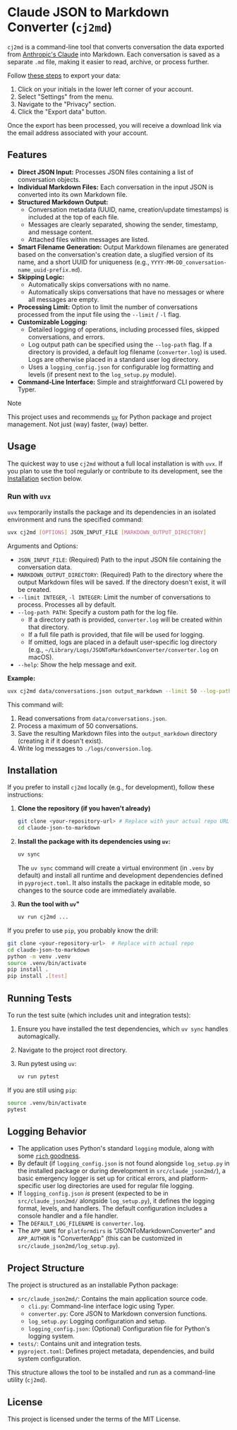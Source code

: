 # Claude JSON to Markdown Converter (`cj2md`)

`cj2md` is a command-line tool that converts conversation the data exported from [Anthropic's Claude](https://www.anthropic.com/) into Markdown. Each conversation is saved as a separate `.md` file, making it easier to read, archive, or process further.

Follow [these steps](https://support.anthropic.com/en/articles/9450526-how-can-i-export-my-claude-ai-data) to export your data:

1. Click on your initials in the lower left corner of your account.
2. Select "Settings" from the menu.
3. Navigate to the "Privacy" section.
4. Click the "Export data" button.

Once the export has been processed, you will receive a download link via the email address associated with your account.

## Features

- **Direct JSON Input:** Processes JSON files containing a list of conversation objects.
- **Individual Markdown Files:** Each conversation in the input JSON is converted into its own Markdown file.
- **Structured Markdown Output:**
    - Conversation metadata (UUID, name, creation/update timestamps) is included at the top of each file.
    - Messages are clearly separated, showing the sender, timestamp, and message content.
    - Attached files within messages are listed.
- **Smart Filename Generation:** Output Markdown filenames are generated based on the conversation's creation date, a slugified version of its name, and a short UUID for uniqueness (e.g., `YYYY-MM-DD_conversation-name_uuid-prefix.md`).
- **Skipping Logic:**
    - Automatically skips conversations with no name.
    - Automatically skips conversations that have no messages or where all messages are empty.
- **Processing Limit:** Option to limit the number of conversations processed from the input file using the `--limit` / `-l` flag.
- **Customizable Logging:**
    - Detailed logging of operations, including processed files, skipped conversations, and errors.
    - Log output path can be specified using the `--log-path` flag. If a directory is provided, a default log filename (`converter.log`) is used. Logs are otherwise placed in a standard user log directory.
    - Uses a `logging_config.json` for configurable log formatting and levels (if present next to the `log_setup.py` module).
- **Command-Line Interface:** Simple and straightforward CLI powered by Typer.

> [!NOTE]
> This project uses and recommends [`uv`](https://github.com/astral-sh/uv) for Python package and project management. Not just (way) faster, (way) better.

## Usage

The quickest way to use `cj2md` without a full local installation is with `uvx`. If you plan to use the tool regularly or contribute to its development, see the [Installation](#installation) section below.

### Run with `uvx`

`uvx` temporarily installs the package and its dependencies in an isolated environment and runs the specified command:

```bash
uvx cj2md [OPTIONS] JSON_INPUT_FILE [MARKDOWN_OUTPUT_DIRECTORY]
```

Arguments and Options:

*   `JSON_INPUT_FILE`: (Required) Path to the input JSON file containing the conversation data.
*   `MARKDOWN_OUTPUT_DIRECTORY`: (Required) Path to the directory where the output Markdown files will be saved. If the directory doesn't exist, it will be created.
*   `--limit INTEGER`, `-l INTEGER`: Limit the number of conversations to process. Processes all by default.
*   `--log-path PATH`: Specify a custom path for the log file.
    *   If a directory path is provided, `converter.log` will be created within that directory.
    *   If a full file path is provided, that file will be used for logging.
    *   If omitted, logs are placed in a default user-specific log directory (e.g., `~/Library/Logs/JSONToMarkdownConverter/converter.log` on macOS).
*   `--help`: Show the help message and exit.

**Example:**

```bash
uvx cj2md data/conversations.json output_markdown --limit 50 --log-path ./logs/conversion.log
```

This command will:
1.  Read conversations from `data/conversations.json`.
2.  Process a maximum of 50 conversations.
3.  Save the resulting Markdown files into the `output_markdown` directory (creating it if it doesn't exist).
4.  Write log messages to `./logs/conversion.log`.

## Installation

If you prefer to install `cj2md` locally (e.g., for development), follow these instructions:

1.  **Clone the repository (if you haven't already)**
   
    ```bash
    git clone <your-repository-url> # Replace with your actual repo URL
    cd claude-json-to-markdown
    ```

2.  **Install the package with its dependencies using `uv`:**

    ```bash
    uv sync
    ```

    The `uv sync` command will create a virtual environment (in `.venv` by default) and install all runtime and development dependencies defined in `pyproject.toml`. It also installs the package in editable mode, so changes to the source code are immediately available.

3. **Run the tool with `uv`"**
   
   ```bash
   uv run cj2md ...
   ```

If you prefer to use `pip`, you probably know the drill:

```bash
git clone <your-repository-url>  # Replace with actual repo
cd claude-json-to-markdown
python -m venv .venv
source .venv/bin/activate
pip install .
pip install .[test]
```

## Running Tests

To run the test suite (which includes unit and integration tests):

1.  Ensure you have installed the test dependencies, which `uv sync` handles automagically.
2.  Navigate to the project root directory.
3.  Run pytest using `uv`:

    ```bash
    uv run pytest
    ```

If you are still using `pip`:

```bash
source .venv/bin/activate
pytest
```

## Logging Behavior

- The application uses Python's standard `logging` module, along with some [`rich` goodness](https://github.com/Textualize/rich).
- By default (if `logging_config.json` is not found alongside `log_setup.py` in the installed package or during development in `src/claude_json2md/`), a basic emergency logger is set up for critical errors, and platform-specific user log directories are used for regular file logging.
- If `logging_config.json` *is* present (expected to be in `src/claude_json2md/` alongside `log_setup.py`), it defines the logging format, levels, and handlers. The default configuration includes a console handler and a file handler.
- The `DEFAULT_LOG_FILENAME` is `converter.log`.
- The `APP_NAME` for `platformdirs` is "JSONToMarkdownConverter" and `APP_AUTHOR` is "ConverterApp" (this can be customized in `src/claude_json2md/log_setup.py`).

## Project Structure

The project is structured as an installable Python package:

-   `src/claude_json2md/`: Contains the main application source code.
    -   `cli.py`: Command-line interface logic using Typer.
    -   `converter.py`: Core JSON to Markdown conversion functions.
    -   `log_setup.py`: Logging configuration and setup.
    -   `logging_config.json`: (Optional) Configuration file for Python's logging system.
-   `tests/`: Contains unit and integration tests.
-   `pyproject.toml`: Defines project metadata, dependencies, and build system configuration.

This structure allows the tool to be installed and run as a command-line utility (`cj2md`).

## License

This project is licensed under the terms of the MIT License.
